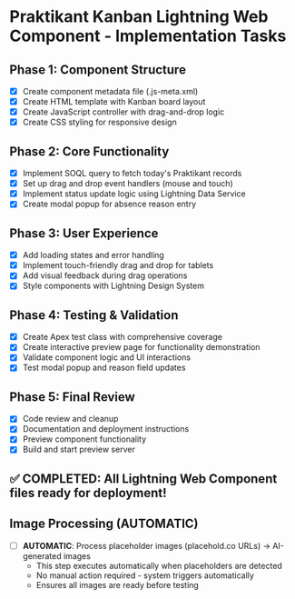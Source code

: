 # Praktikant Kanban Lightning Web Component - Implementation Tasks

## Phase 1: Component Structure
- [x] Create component metadata file (.js-meta.xml)
- [x] Create HTML template with Kanban board layout
- [x] Create JavaScript controller with drag-and-drop logic
- [x] Create CSS styling for responsive design

## Phase 2: Core Functionality  
- [x] Implement SOQL query to fetch today's Praktikant records
- [x] Set up drag and drop event handlers (mouse and touch)
- [x] Implement status update logic using Lightning Data Service
- [x] Create modal popup for absence reason entry

## Phase 3: User Experience
- [x] Add loading states and error handling
- [x] Implement touch-friendly drag and drop for tablets
- [x] Add visual feedback during drag operations
- [x] Style components with Lightning Design System

## Phase 4: Testing & Validation
- [x] Create Apex test class with comprehensive coverage
- [x] Create interactive preview page for functionality demonstration
- [x] Validate component logic and UI interactions
- [x] Test modal popup and reason field updates

## Phase 5: Final Review
- [x] Code review and cleanup
- [x] Documentation and deployment instructions
- [x] Preview component functionality
- [x] Build and start preview server

## ✅ COMPLETED: All Lightning Web Component files ready for deployment!

## Image Processing (AUTOMATIC)
- [ ] **AUTOMATIC**: Process placeholder images (placehold.co URLs) → AI-generated images
  - This step executes automatically when placeholders are detected
  - No manual action required - system triggers automatically
  - Ensures all images are ready before testing